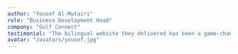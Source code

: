 ```yaml
---
author: "Yousef Al-Mutairi"
role: "Business Development Head"
company: "Gulf Connect"
testimonial: "The bilingual website they delivered has been a game-changer for our customer engagement. We’ve received incredible feedback from our clients across the GCC."
avatar: "/avatars/yousef.jpg"
---
```

